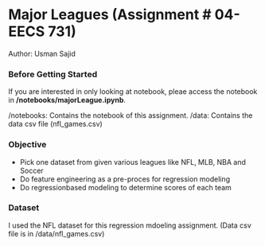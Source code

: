 
Major Leagues (Assignment # 04- EECS 731)
==============================


Author: Usman Sajid



### Before Getting Started
If you are interested in only looking at notebook, pleae access the notebook in **/notebooks/majorLeague.ipynb**.

/notebooks: Contains the notebook of this assignment.
/data: Contains the data csv file (nfl_games.csv)

### Objective

<ul>
<li>Pick one dataset from given various leagues like NFL, MLB, NBA and Soccer</li>
<li>Do feature engineering as a pre-proces for regression modeling</li>
<li>Do regressionbased modeling to determine scores of each team</li>
</ul>

### Dataset

I used the NFL dataset for this regression mdoeling assignment. (Data csv file is in /data/nfl_games.csv)




